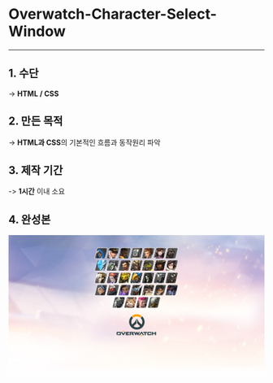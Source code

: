# Overwatch-Character-Select-Window

* * *

## 1. 수단

-> **HTML / CSS**

## 2. 만든 목적

-> **HTML과 CSS**의 기본적인 흐름과 동작원리 파악

## 3. 제작 기간

-> **1시간** 이내 소요

## 4. 완성본

![오버워치 캐릭터 선택창](./images/overwatch(f).jpg)


